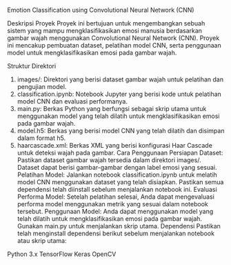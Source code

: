 Emotion Classification using Convolutional Neural Network (CNN)

Deskripsi Proyek
Proyek ini bertujuan untuk mengembangkan sebuah sistem yang mampu mengklasifikasikan emosi manusia berdasarkan gambar wajah menggunakan Convolutional Neural Network (CNN). Proyek ini mencakup pembuatan dataset, pelatihan model CNN, serta penggunaan model untuk mengklasifikasikan emosi pada gambar wajah.

Struktur Direktori
1. images/: Direktori yang berisi dataset gambar wajah untuk pelatihan dan pengujian model.
2. classification.ipynb: Notebook Jupyter yang berisi kode untuk pelatihan model CNN dan evaluasi performanya.
3. main.py: Berkas Python yang berfungsi sebagai skrip utama untuk menggunakan model yang telah dilatih untuk mengklasifikasikan emosi pada gambar wajah.
4. model.h5: Berkas yang berisi model CNN yang telah dilatih dan disimpan dalam format h5.
5. haarcascade.xml: Berkas XML yang berisi konfigurasi Haar Cascade untuk deteksi wajah pada gambar.
Cara Penggunaan
Persiapan Dataset: Pastikan dataset gambar wajah tersedia dalam direktori images/. Dataset dapat berisi gambar-gambar dengan label emosi yang sesuai.
Pelatihan Model: Jalankan notebook classification.ipynb untuk melatih model CNN menggunakan dataset yang telah disiapkan. Pastikan semua dependensi telah diinstall sebelum menjalankan notebook ini.
Evaluasi Performa Model: Setelah pelatihan selesai, Anda dapat mengevaluasi performa model menggunakan metrik yang sesuai dalam notebook tersebut.
Penggunaan Model: Anda dapat menggunakan model yang telah dilatih untuk mengklasifikasikan emosi pada gambar wajah. Gunakan main.py untuk menjalankan skrip utama.
Dependensi
Pastikan telah menginstall dependensi berikut sebelum menjalankan notebook atau skrip utama:

Python 3.x
TensorFlow
Keras
OpenCV
